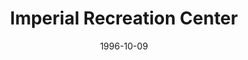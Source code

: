 ---
mission_id: imprec
slug: "imperial-recreation-center"
editorsChoice:
title: "Imperial Recreation Center"
authors: 
    - "Ron Swope"
    - "Ken Swope"
date: 1996-10-09
filename: "imprec.zip"
description: "The Empire has a very plush Recreation Center located on the planet Atoz. The Center also is the home of a Research Facility and a District Office. Rebel Intelligence has discovered that Emperor is planning a visit to the center to observe a working model of the latest Death Star prototype. Your mission is to destroy the Death Star model and steal the Navigation codes the Emperor's shuttle will use to leave the planet after his visit."
cover: "imprec.png"
levelReplaced:	SECBASE
difficulty: yes
bm:	yes
fme: no
wax: yes
three_do: no
voc: no
gmd: no
vue: no
lfd: no
base: "New level from scratch" 
editors: "WDFUSE 2.00"

---